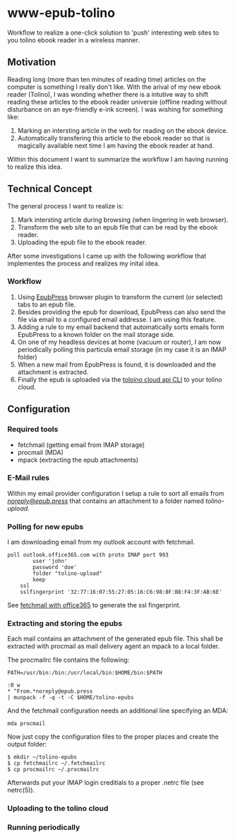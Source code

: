 # www-epub-tolino
Workflow to realize a one-click solution to 'push' interesting web sites to you tolino ebook reader in a wireless manner.

## Motivation

Reading long (more than ten minutes of reading time) articles on the computer
is something I really don't like. With the arival of my new ebook reader
(Tolino), I was wonding whether there is a intutive way to shift reading these
articles to the ebook reader universie (offline reading without disturbance on an 
eye-friendly e-ink screen). I was wishing for something like:

 1. Marking an intersting article in the web for reading on the ebook device.
 2. Automatically transfering this article to the ebook reader so that is
    magically available next time I am having the ebook reader at hand.

Within this document I want to summarize the workflow I am having running to realize this idea.


## Technical Concept

The general process I want to realize is:

 1. Mark intersting article during browsing (when lingering in web browser).
 2. Transform the web site to an epub file that can be read by the ebook reader.
 3. Uploading the epub file to the ebook reader.

After some investigations I came up with the following workflow that
implementes the process and realizes my inital idea.  
### Workflow

 1. Using [EpubPress](http://epub.press) browser plugin to transform the
    current (or selected) tabs to an epub file.
 2. Besides providing the epub for download, EpubPress can also send the file
    via email to a configured email addresse. I am using this feature.
 3. Adding a rule to my email backend that automatically sorts emails form
    EpubPress to a known folder on the mail storage side.
 4. On one of my headless devices at home (vacuum or router), I am now
    periodically polling this particula email storage (in my case it is an IMAP
folder)
 5. When a new mail from EpubPress is found, it is downloaded and the
    attachment is extracted.
 6. Finally the epub is uploaded via the [toloino cloud api CLI](github.com/hzulla/tolino-python)
    to your tolino cloud.


## Configuration

### Required tools

 * fetchmail (getting email from IMAP storage)
 * procmail (MDA)
 * mpack (extracting the epub attachments)

### E-Mail rules

Within my email provider configuration I setup a rule to sort all emails from
*noreply@epub.press* that contains an attachment to a folder named
*tolino-upload*.

### Polling for new epubs

I am downloading email from my outlook account with fetchmail.

```
poll outlook.office365.com with proto IMAP port 993
        user 'john'
        password 'doe'
        folder "tolino-upload"
        keep
	ssl
	sslfingerprint '32:77:16:07:55:27:05:16:C6:98:8F:B8:F4:3F:AB:6E'
```

See [fetchmail with office365](https://quornicus.wordpress.com/2016/01/08/fetchmail-office-365-configuration-rt/) to generate the ssl fingerprint.

### Extracting and storing the epubs

Each mail contains an attachment of the generated epub file. This shall be
extracted with procmail as mail delivery agent an mpack to a local folder.

The procmailrc file contains the following:
```
PATH=/usr/bin:/bin:/usr/local/bin:$HOME/bin:$PATH

:0 w
* ^From.*noreply@epub.press
| munpack -f -q -t -C $HOME/tolino-epubs

```

And the fetchmail configuration needs an additional line specifying an MDA:

```
mda procmail
```

Now just copy the configuration files to the proper places and create the output folder:
```
$ mkdir ~/tolino-epubs
$ cp fetchmailrc ~/.fetchmailrc
$ cp procmailrc ~/.procmailrc
```

Afterwards put your IMAP login creditials to a proper .netrc file (see netrc(5)).

### Uploading to the tolino cloud

### Running periodically
